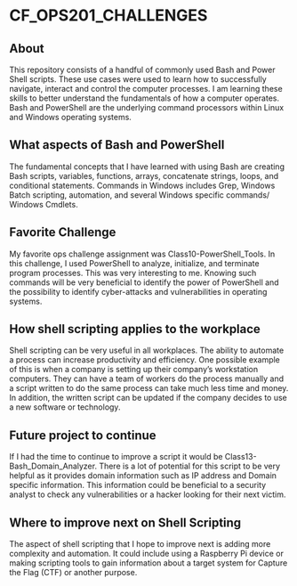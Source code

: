 # CF_OPS201_CHALLENGES

## About

This repository consists of a handful of commonly used Bash and Power Shell scripts. These use cases were used to learn how to successfully navigate, interact and control the computer processes. I am learning these skills to better understand the fundamentals of how a computer operates. Bash and PowerShell are the underlying command processors within Linux and Windows operating systems.

## What aspects of Bash and PowerShell

The fundamental concepts that I have learned with using Bash are creating Bash scripts, variables, functions, arrays, concatenate strings, loops, and conditional statements. Commands in Windows includes Grep, Windows Batch scripting, automation, and several Windows specific commands/ Windows Cmdlets.

## Favorite Challenge

My favorite ops challenge assignment was Class10-PowerShell_Tools. In this challenge, I used PowerShell to analyze, initialize, and terminate program processes. This was very interesting to me. Knowing such commands will be very beneficial to identify the power of PowerShell and the possibility to identify cyber-attacks and vulnerabilities in operating systems.

## How shell scripting applies to the workplace

Shell scripting can be very useful in all workplaces. The ability to automate a process can increase productivity and efficiency. One possible example of this is when a company is setting up their company’s workstation computers. They can have a team of workers do the process manually and a script written to do the same process can take much less time and money. In addition, the written script can be updated if the company decides to use a new software or technology.

## Future project to continue

If I had the time to continue to improve a script it would be Class13-Bash_Domain_Analyzer. There is a lot of potential for this script to be very helpful as it provides domain information such as IP address and Domain specific information. This information could be beneficial to a security analyst to check any vulnerabilities or a hacker looking for their next victim.

## Where to improve next on Shell Scripting

The aspect of shell scripting that I hope to improve next is adding more complexity and automation. It could include using a Raspberry Pi device or making scripting tools to gain information about a target system for Capture the Flag (CTF) or another purpose. 